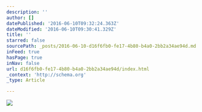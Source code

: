 ```yaml
---
description: ''
author: []
datePublished: '2016-06-10T09:32:24.363Z'
dateModified: '2016-06-10T09:30:41.329Z'
title: ''
starred: false
sourcePath: _posts/2016-06-10-d16f6fb0-fe17-4b80-b4a0-2bb2a34ae94d.md
inFeed: true
hasPage: true
inNav: false
url: d16f6fb0-fe17-4b80-b4a0-2bb2a34ae94d/index.html
_context: 'http://schema.org'
_type: Article

---
```

![](https://the-grid-user-content.s3-us-west-2.amazonaws.com/9bffc5bd-9149-48a6-a077-6674beb87c30.jpg)